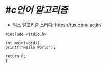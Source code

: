 #*c언어 알고리즘*
=================

* 턱스 알고리즘 스터디: <https://tux.cbnu.ac.kr/>


```
#include <stdio.h>

int main(void){
printf("Hello World");

return 0;
}
```
